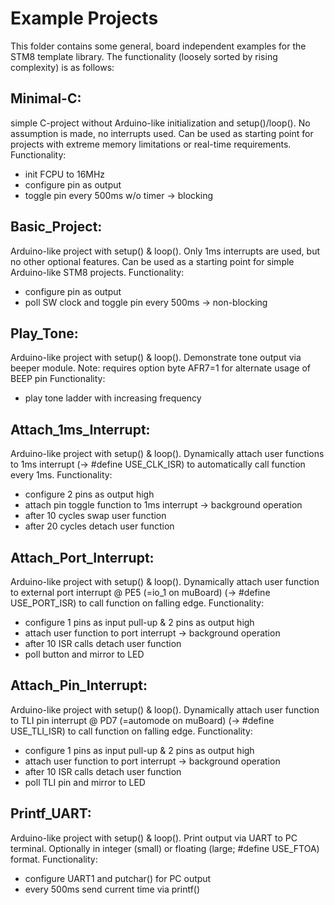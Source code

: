 Example Projects
=================

This folder contains some general, board independent examples for
the STM8 template library. The functionality (loosely sorted by 
rising complexity) is as follows:

Minimal-C: 
----------
  simple C-project without Arduino-like initialization and 
  setup()/loop(). No assumption is made, no interrupts used.
  Can be used as starting point for projects with extreme
  memory limitations or real-time requirements.
  Functionality:
  - init FCPU to 16MHz
  - configure pin as output
  - toggle pin every 500ms w/o timer -> blocking


Basic_Project: 
----------
  Arduino-like project with setup() & loop(). Only 1ms interrupts
  are used, but no other optional features. Can be used as a 
  starting point for simple Arduino-like STM8 projects.
  Functionality:
  - configure pin as output
  - poll SW clock and toggle pin every 500ms -> non-blocking


Play_Tone: 
----------
  Arduino-like project with setup() & loop(). Demonstrate tone
  output via beeper module.
  Note: requires option byte AFR7=1 for alternate usage of BEEP pin 
  Functionality:
  - play tone ladder with increasing frequency


Attach_1ms_Interrupt: 
----------
  Arduino-like project with setup() & loop(). Dynamically attach 
  user functions to 1ms interrupt (-> #define USE_CLK_ISR) to 
  automatically call function every 1ms. 
  Functionality:
  - configure 2 pins as output high
  - attach pin toggle function to 1ms interrupt -> background operation
  - after 10 cycles swap user function
  - after 20 cycles detach user function


Attach_Port_Interrupt: 
----------
  Arduino-like project with setup() & loop(). Dynamically attach 
  user function to external port interrupt @ PE5 (=io_1 on muBoard)
  (-> #define USE_PORT_ISR) to call function on falling edge. 
  Functionality:
  - configure 1 pins as input pull-up & 2 pins as output high
  - attach user function to port interrupt -> background operation
  - after 10 ISR calls detach user function
  - poll button and mirror to LED


Attach_Pin_Interrupt: 
----------
  Arduino-like project with setup() & loop(). Dynamically attach 
  user function to TLI pin interrupt @ PD7 (=automode on muBoard)
  (-> #define USE_TLI_ISR) to call function on falling edge. 
  Functionality:
  - configure 1 pins as input pull-up & 2 pins as output high
  - attach user function to port interrupt -> background operation
  - after 10 ISR calls detach user function
  - poll TLI pin and mirror to LED


Printf_UART:
----------
  Arduino-like project with setup() & loop(). Print output
  via UART to PC terminal. Optionally in integer (small)
  or floating (large; #define USE_FTOA) format.
  Functionality:
  - configure UART1 and putchar() for PC output
  - every 500ms send current time via printf()

